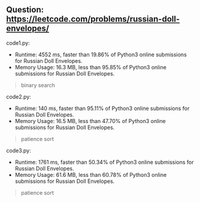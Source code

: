 ## Question: https://leetcode.com/problems/russian-doll-envelopes/

code1.py:
* Runtime: 4552 ms, faster than 19.86% of Python3 online submissions for Russian Doll Envelopes.
* Memory Usage: 16.3 MB, less than 95.85% of Python3 online submissions for Russian Doll Envelopes.
> binary search

code2.py:
* Runtime: 140 ms, faster than 95.11% of Python3 online submissions for Russian Doll Envelopes.
* Memory Usage: 16.5 MB, less than 47.70% of Python3 online submissions for Russian Doll Envelopes.
> patience sort

code3.py:
* Runtime: 1761 ms, faster than 50.34% of Python3 online submissions for Russian Doll Envelopes.
* Memory Usage: 61.6 MB, less than 60.78% of Python3 online submissions for Russian Doll Envelopes.
> patience sort